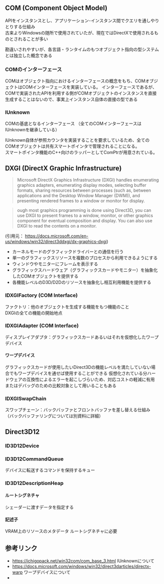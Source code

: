 ## COM (Component Object Model)

APIをインスタンスとし、アプリケーション-インスタンス間でクエリを通しやりとりする仕組み<br/>
古来よりWindowsの随所で使用されていたが、現在ではDirectXで使用されるものとされることが多い

勘違いされやすいが、各言語・ランタイムのもつオブジェクト指向の型システムとは独立した概念である

### COMのインターフェース

COMはオブジェクト指向におけるインターフェースの概念をもち、COMオブジェクトはCOMインターフェースを実装している。
インターフェースであるが、COMで実装されたAPIを利用する側がCOMオブジェクトのインスタンスを直接生成することはないので、事実上インスタンス自体の直接の型である

### IUnknown

COMの基底となるインターフェース
（全てのCOMインターフェースはIUnknownを継承している）

IUnknown自体が参照カウンタを実装することを要求しているため、全てのCOMオブジェクトは共有スマートポインタで管理されることになる。<br/>
スマートポインタ機能のC++向けのラッパーとしてComPtrが用意されている。

## DXGI (DirectX Graphic Infrastructure)

> Microsoft DirectX Graphics Infrastructure (DXGI) handles enumerating graphics adapters, enumerating display modes, selecting buffer formats, sharing resources between processes (such as, between applications and the Desktop Window Manager (DWM)), and presenting rendered frames to a window or monitor for display.

> ough most graphics programming is done using Direct3D, you can use DXGI to present frames to a window, monitor, or other graphics component for eventual composition and display. You can also use DXGI to read the contents on a monitor.

(引用元： https://docs.microsoft.com/en-us/windows/win32/direct3ddxgi/dx-graphics-dxgi)

+ カーネルモードのグラフィックドライバーとの通信を行う
+ 単一のグラフィックスリソースを複数のプロセスから利用できるようにする
+ ウィンドウやモニターにフレームを表示する
+ グラフィックスハードウェア（グラフィックスカードやモニター）を抽象化したCOMオブジェクトを提供する
+ 各機能レベルのD3D/D2Dのリソースを抽象化し相互利用機能を提供する

### IDXGIFactory (COM Interface)

ファクトリ：他のオブジェクトを生成する機能をもつ機能のこと<br/>
DXGIの全ての機能の開始地点

### IDXGIAdapter (COM Interface)

ディスプレイアダプタ：グラフィックスカードあるいはそれを仮想化したワープデバイス

#### ワープデバイス

グラフィックスカードが使用したいDirect3Dの機能レベルを満たしていない場合でもワープデバイスを通せば使用することができる
仮想化されている分ハードウェアの互換性によるエラーを起こしづらいため、対応コストの軽減に有用
またはデバッグのための比較対象として用いることもある

### IDXGISwapChain

スワップチェーン：バックバッファとフロントバッファを差し替える仕組み
（バックバッファリングについては別資料に詳細）

## Direct3D12

### ID3D12Device

### ID3D12CommandQueue

デバイスに転送するコマンドを保持するキュー

### ID3D12DescriptionHeap

#### ルートシグネチャ

シェーダーに渡すデータを指定する

#### 記述子

VRAM上のリソースのメタデータ
ルートシグネチャに必要


## 参考リンク

+ https://ichigopack.net/win32com/com_base_3.html
IUnknownについて
+ https://docs.microsoft.com/windows/win32/direct3darticles/directx-warp
ワープデバイスについて
+ 
